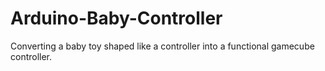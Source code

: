 # Arduino-Baby-Controller
Converting a baby toy shaped like a controller into a functional gamecube controller.

